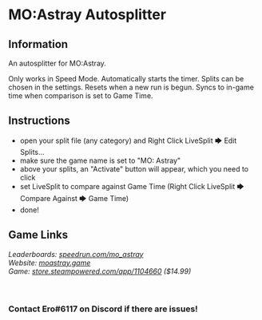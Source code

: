 # MO:Astray Autosplitter
## Information
An autosplitter for MO:Astray.

Only works in Speed Mode. Automatically starts the timer. Splits can be chosen in the settings. Resets when a new run is begun. Syncs to in-game time when comparison is set to Game Time.
## Instructions
* open your split file (any category) and Right Click LiveSplit 🡆 Edit Splits...
* make sure the game name is set to "MO: Astray"
* above your splits, an "Activate" button will appear, which you need to click
* set LiveSplit to compare against Game Time (Right Click LiveSplit 🡆 Compare Against 🡆 Game Time)
* done!
## Game Links
*Leaderboards: [speedrun.com/mo_astray](https://speedrun.com/mo_astray)*  
*Website: [moastray.game](https://moastray.game/en)*  
*Game: [store.steampowered.com/app/1104660](https://store.steampowered.com/app/1104660) ($14.99)*
​  
​  
​
### Contact Ero#6117 on Discord if there are issues!

